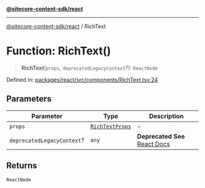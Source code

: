 [**@sitecore-content-sdk/react**](../README.md)

***

[@sitecore-content-sdk/react](../README.md) / RichText

# Function: RichText()

> **RichText**(`props`, `deprecatedLegacyContext`?): `ReactNode`

Defined in: [packages/react/src/components/RichText.tsx:24](https://github.com/Sitecore/xmc-jss-dev/blob/7a47a67fd74bc6693c5676ead90b40a2c3227877/packages/react/src/components/RichText.tsx#L24)

## Parameters

| Parameter | Type | Description |
| ------ | ------ | ------ |
| `props` | [`RichTextProps`](../interfaces/RichTextProps.md) | - |
| `deprecatedLegacyContext`? | `any` | **Deprecated** **See** [React Docs](https://legacy.reactjs.org/docs/legacy-context.html#referencing-context-in-lifecycle-methods) |

## Returns

`ReactNode`
